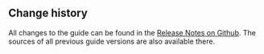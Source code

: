 ## Change history

All changes to the guide can be found in the [Release Notes on Github](https://github.com/cogneon/lernos-zettelkasten/releases). The sources of all previous guide versions are also available there.

